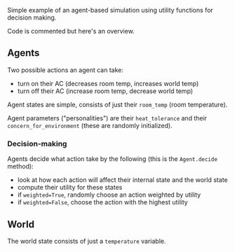 Simple example of an agent-based simulation using utility functions for decision making.

Code is commented but here's an overview.

## Agents

Two possible actions an agent can take:

- turn on their AC (decreases room temp, increases world temp)
- turn off their AC (increase room temp, decrease world temp)

Agent states are simple, consists of just their `room_temp` (room temperature).

Agent parameters ("personalities") are their `heat_tolerance` and their `concern_for_environment` (these are randomly initialized).

### Decision-making

Agents decide what action take by the following (this is the `Agent.decide` method):

- look at how each action will affect their internal state and the world state
- compute their utility for these states
- if `weighted=True`, randomly choose an action weighted by utility
- if `weighted=False`, choose the action with the highest utility

## World

The world state consists of just a `temperature` variable.